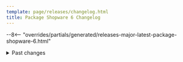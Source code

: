 ```yaml
---
template: page/releases/changelog.html
title: Package Shopware 6 Changelog
---
```


--8<-- "overrides/partials/generated/releases-major-latest-package-shopware-6.html"

<details>
  <summary>
    Past changes
  </summary>
--8<-- "overrides/partials/generated/releases-major-previously-package-shopware-6.html"
</details>
